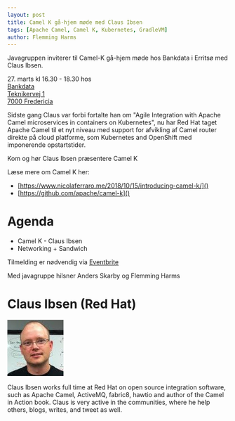 ```yaml
---
layout: post
title: Camel K gå-hjem møde med Claus Ibsen
tags: [Apache Camel, Camel K, Kubernetes, GradleVM]
author: Flemming Harms
---
```


Javagruppen inviterer til Camel-K gå-hjem møde hos Bankdata i Erritsø med Claus Ibsen. 

27\. marts kl 16.30 - 18.30 hos  
[Bankdata  
Teknikervej 1  
7000  Fredericia](https://goo.gl/maps/jRY2KVqE9aQ2)  


Sidste gang Claus var forbi fortalte han om "Agile Integration with Apache Camel microservices in containers on Kubernetes", nu har Red Hat taget Apache Camel til et nyt niveau med support for afvikling af Camel router direkte på cloud platforme, som Kubernetes and OpenShift med imponerende opstartstider.

Kom og hør Claus Ibsen præsentere Camel K

<!-- more -->
Læse mere om Camel K her:
- [https://www.nicolaferraro.me/2018/10/15/introducing-camel-k/]()
- [https://github.com/apache/camel-k]()

# Agenda
- Camel K - Claus Ibsen
- Networking + Sandwich

Tilmelding er nødvendig via [Eventbrite](https://www.eventbrite.com/e/javagruppen-camel-k-ga-hjem-mde-tickets-58673156992)

Med javagruppe hilsner
Anders Skarby og Flemming Harms

# Claus Ibsen (Red Hat)
![](/assets/img/speakers/clausIbsen.jpg)

Claus Ibsen works full time at Red Hat on open source integration software, such as Apache Camel, ActiveMQ, fabric8, hawtio and author of the Camel in Action book. Claus is very active in the communities, where he help others, blogs, writes, and tweet as well.
